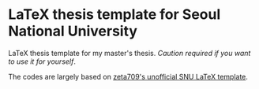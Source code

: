 LaTeX thesis template for Seoul National University
===================================================

LaTeX thesis template for my master's thesis. *Caution required if you want to use it for
yourself*.

The codes are largely based on [zeta709's unofficial SNU LaTeX template][snuthesis].

[snuthesis]: https://github.com/zeta709/snuthesis

